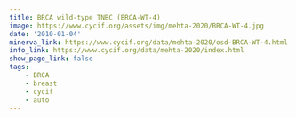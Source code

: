```yaml
---
title: BRCA wild-type TNBC (BRCA-WT-4)
image: https://www.cycif.org/assets/img/mehta-2020/BRCA-WT-4.jpg
date: '2010-01-04'
minerva_link: https://www.cycif.org/data/mehta-2020/osd-BRCA-WT-4.html
info_link: https://www.cycif.org/data/mehta-2020/index.html
show_page_link: false
tags: 
    - BRCA
    - breast
    - cycif
    - auto
---
```

